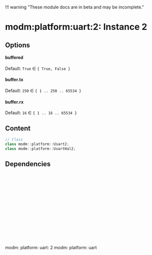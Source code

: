 !!! warning "These module docs are in beta and may be incomplete."

# modm:platform:uart:2: Instance 2



## Options
#### buffered

Default: `True` ∈ `{ True, False }`


#### buffer.tx

Default: `250` ∈ `{ 1 .. 250 .. 65534 }`


#### buffer.rx

Default: `16` ∈ `{ 1 .. 16 .. 65534 }`


## Content

```cpp
// Class
class modm::platform::Usart2;
class modm::platform::UsartHal2;
```
## Dependencies

<?xml version="1.0" encoding="UTF-8" standalone="no"?>
<!DOCTYPE svg PUBLIC "-//W3C//DTD SVG 1.1//EN"
 "http://www.w3.org/Graphics/SVG/1.1/DTD/svg11.dtd">
<!-- Generated by graphviz version 2.40.1 (20161225.0304)
 -->
<!-- Title: modm:platform:uart:2 Pages: 1 -->
<svg width="76pt" height="165pt"
 viewBox="0.00 0.00 76.00 165.00" xmlns="http://www.w3.org/2000/svg" xmlns:xlink="http://www.w3.org/1999/xlink">
<g id="graph0" class="graph" transform="scale(1 1) rotate(0) translate(4 161)">
<title>modm:platform:uart:2</title>
<polygon fill="#ffffff" stroke="transparent" points="-4,4 -4,-161 72,-161 72,4 -4,4"/>
<!-- modm_platform_uart_2 -->
<g id="node1" class="node">
<title>modm_platform_uart_2</title>
<polygon fill="#d3d3d3" stroke="#000000" stroke-width="2" points="68,-68 0,-68 0,0 68,0 68,-68"/>
<text text-anchor="middle" x="34" y="-52.8" font-family="Times,serif" font-size="14.00" fill="#000000">modm:</text>
<text text-anchor="middle" x="34" y="-37.8" font-family="Times,serif" font-size="14.00" fill="#000000">platform:</text>
<text text-anchor="middle" x="34" y="-22.8" font-family="Times,serif" font-size="14.00" fill="#000000">uart:</text>
<text text-anchor="middle" x="34" y="-7.8" font-family="Times,serif" font-size="14.00" fill="#000000">2</text>
</g>
<!-- modm_platform_uart -->
<g id="node2" class="node">
<title>modm_platform_uart</title>
<g id="a_node2"><a xlink:href="../modm-platform-uart" xlink:title="modm:&#10;platform:&#10;uart">
<polygon fill="#d3d3d3" stroke="#000000" points="68,-157 0,-157 0,-104 68,-104 68,-157"/>
<text text-anchor="middle" x="34" y="-141.8" font-family="Times,serif" font-size="14.00" fill="#000000">modm:</text>
<text text-anchor="middle" x="34" y="-126.8" font-family="Times,serif" font-size="14.00" fill="#000000">platform:</text>
<text text-anchor="middle" x="34" y="-111.8" font-family="Times,serif" font-size="14.00" fill="#000000">uart</text>
</a>
</g>
</g>
<!-- modm_platform_uart_2&#45;&gt;modm_platform_uart -->
<g id="edge1" class="edge">
<title>modm_platform_uart_2&#45;&gt;modm_platform_uart</title>
<path fill="none" stroke="#000000" d="M34,-68.0223C34,-76.2636 34,-85.113 34,-93.4847"/>
<polygon fill="#000000" stroke="#000000" points="30.5001,-93.7515 34,-103.7515 37.5001,-93.7516 30.5001,-93.7515"/>
</g>
</g>
</svg>

